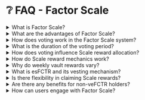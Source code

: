 # ❔ FAQ - Factor Scale

<details>

<summary>What is Factor Scale?</summary>

Factor Scale is a governance mechanism for [veFCTR](../fctr-token/#vefctr) holders, allowing them to vote on the allocation of Scale rewards to various strategies on a weekly basis.&#x20;

To ensure equitable distribution of emissions, Factor Scale implements TVL milestones whereby every subsequent TVL target achieved unlocks more [FCTR](../fctr-token/#fctr) rewards in the next epoch.

More info can be found on our [Factor Scale](./) Docs.

</details>

<details>

<summary>What are the advantages of Factor Scale?</summary>

The system offers decentralized governance, stimulating community engagement through governance objectivity and efficiency. It also provides strong incentives for [veFCTR](../fctr-token/#vefctr) holders through significant [esFCTR](../fctr-token/#esfctr) allocations.

</details>

<details>

<summary>How does voting work in the Factor Scale system?</summary>

Voting is community-driven and weighted, meaning [veFCTR](../fctr-token/#vefctr) holders can spread their votes across multiple strategies. The voting process is detailed [here](./#voting-process).

</details>

<details>

<summary>What is the duration of the voting period?</summary>

The voting period lasts throughout the weekly epoch, providing ample time for stakeholder participation.

</details>

<details>

<summary>How does voting influence Scale reward allocation?</summary>

Voting with [veFCTR](../fctr-token/#vefctr) influences how weekly Scale rewards are allocated among different vaults. The percentage of votes a vault receives directly impacts its share of the rewards.

</details>

<details>

<summary>How do Scale reward mechanics work?</summary>

Stakeholders use their [veFCTR](../fctr-token/#vefctr) to vote on the allocation of weekly Scale rewards across different vaults. The rewards a vault receives depend on its share of the total votes. The mechanics involve:

* Higher [veFCTR](../fctr-token/#vefctr) holdings leading to increased individual rewards.
* Reward variance based on weekly voting outcomes.
* A multiplier effect on rewards for [veFCTR](../fctr-token/#vefctr) holders (e.g., a 2.5x multiplier depending on vault participation).

</details>

<details>

<summary>Why do weekly vault rewards vary?</summary>

Weekly vault rewards vary based on the outcomes of the [voting process](./#voting-process) as well as [emission milestones](./#fctr-emission-milestones), reflecting the community's consensus on which vaults should receive more or less of the total rewards.

</details>

<details>

<summary>What is esFCTR and its vesting mechanism?</summary>

Scale rewards are distributed as [esFCTR](../fctr-token/#esfctr), which are non-transferable and non-tradeable. It can be converted to FCTR on a 1:1 ratio over a 90-day vesting period, aimed at reducing sell-pressure and promoting long-term engagement. Vesting can be claimed at any time based on total time vested and is irreversible once initiated.

</details>

<details>

<summary>Is there flexibility in claiming Scale rewards?</summary>

Yes, claiming rewards is flexible and can be done at any time, allowing stakeholders to choose when to receive their rewards.

</details>

<details>

<summary>Are there any benefits for non-veFCTR holders?</summary>

Non-veFCTR holders still receive rewards, but at a lower rate compared to [veFCTR](../fctr-token/#vefctr) holders.

</details>

<details>

<summary>How can users engage with Factor Scale?</summary>

To participate in Factor Scale rewards, you can find a step-by-step guide [here](./#how-to-use-factor-scale).

</details>
